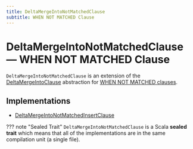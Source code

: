 ```yaml
---
title: DeltaMergeIntoNotMatchedClause
subtitle: WHEN NOT MATCHED Clause
---
```


# DeltaMergeIntoNotMatchedClause &mdash; WHEN NOT MATCHED Clause

`DeltaMergeIntoNotMatchedClause` is an extension of the [DeltaMergeIntoClause](DeltaMergeIntoClause.md) abstraction for [WHEN NOT MATCHED clauses](#implementations).

## Implementations

* [DeltaMergeIntoNotMatchedInsertClause](DeltaMergeIntoNotMatchedInsertClause.md)

??? note "Sealed Trait"
    `DeltaMergeIntoNotMatchedClause` is a Scala **sealed trait** which means that all of the implementations are in the same compilation unit (a single file).
